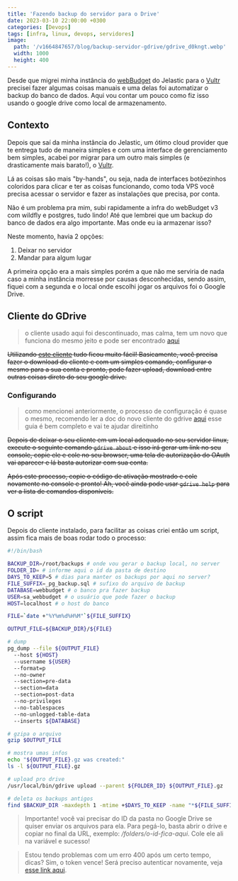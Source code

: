 ```yaml
---
title: 'Fazendo backup do servidor para o Drive'
date: 2023-03-10 22:00:00 +0300
categories: [Devops]
tags: [infra, linux, devops, servidores]
image:
  path: '/v1664847657/blog/backup-servidor-gdrive/gdrive_d0kngt.webp'
  width: 1000
  height: 400
---
```


Desde que migrei minha instância do [webBudget](https://webbudget.com.br/) do Jelastic para o
[Vultr](https://www.vultr.com/?ref=8069460) precisei fazer algumas coisas manuais e uma delas foi automatizar o backup
do banco de dados. Aqui vou contar um pouco como fiz isso usando o google drive como local de armazenamento.

## Contexto

Depois que saí da minha instância do Jelastic, um ótimo cloud provider que te entrega tudo de maneira simples e com uma
interface de gerenciamento bem simples, acabei por migrar para um outro mais simples (e drasticamente mais barato!),
o [Vultr](https://www.vultr.com/?ref=8069460).

Lá as coisas são mais "by-hands", ou seja, nada de interfaces botõezinhos coloridos para clicar e ter as coisas
funcionando, como toda VPS você precisa acessar o servidor e fazer as instalações que precisa, por conta.

Não é um problema pra mim, subi rapidamente a infra do webBudget v3 com wildfly e postgres, tudo lindo! Até que lembrei
que um backup do banco de dados era algo importante. Mas onde eu ia armazenar isso?

Neste momento, havia 2 opções:

1. Deixar no servidor
2. Mandar para algum lugar

A primeira opção era a mais simples porém a que não me serviria de nada caso a minha instância morresse por causas
desconhecidas, sendo assim, fiquei com a segunda e o local onde escolhi jogar os arquivos foi o Google Drive.

## Cliente do GDrive

> o cliente usado aqui foi descontinuado, mas calma, tem um novo que funciona do mesmo jeito e pode ser encontrado
> [aqui](https://github.com/glotlabs/gdrive)

~~Utilizando [este cliente](https://github.com/prasmussen/gdrive/) tudo ficou muito fácil! Basicamente, você precisa fazer
o download do cliente e com um simples comando, configurar o mesmo para a sua conta e pronto, pode fazer upload,
download entre outras coisas direto do seu google drive.~~

### Configurando

> como mencionei anteriormente, o processo de configuração é quase o mesmo, recomendo ler a doc do novo cliente do
> gdrive [aqui](https://github.com/glotlabs/gdrive/blob/main/docs/create_google_api_credentials.md) esse guia é bem
> completo e vai te ajudar direitinho

~~Depois de deixar o seu cliente em um local adequado no seu servidor linux, execute o seguinte comando `gdrive about` e
isso irá gerar um link no seu console, copie ele e cole no seu browser, uma tela de autorização do OAuth vai aparecer e
lá basta autorizar com sua conta.~~

~~Após este processo, copie o código de ativação mostrado e cole novamente no console e pronto! Ah, você ainda pode usar
`gdrive help` para ver a lista de comandos disponíveis.~~

## O script

Depois do cliente instalado, para facilitar as coisas criei então um script, assim fica mais de boas rodar todo o
processo:

```bash
#!/bin/bash

BACKUP_DIR=/root/backups # onde vou gerar o backup local, no server
FOLDER_ID= # informe aqui o id da pasta de destino
DAYS_TO_KEEP=5 # dias para manter os backups por aqui no server?
FILE_SUFFIX=_pg_backup.sql # sufixo do arquivo de backup
DATABASE=webbudget # o banco pra fazer backup
USER=sa_webbudget # o usuário que pode fazer o backup
HOST=localhost # o host do banco

FILE=`date +"%Y%m%d%H%M"`${FILE_SUFFIX}

OUTPUT_FILE=${BACKUP_DIR}/${FILE}

# dump
pg_dump --file ${OUTPUT_FILE}
  --host ${HOST}
  --username ${USER}
  --format=p
  --no-owner
  --section=pre-data
  --section=data
  --section=post-data
  --no-privileges
  --no-tablespaces
  --no-unlogged-table-data
  --inserts ${DATABASE}

# gzipa o arquivo
gzip $OUTPUT_FILE

# mostra umas infos
echo "${OUTPUT_FILE}.gz was created:"
ls -l ${OUTPUT_FILE}.gz

# upload pro drive
/usr/local/bin/gdrive upload --parent ${FOLDER_ID} ${OUTPUT_FILE}.gz

# deleta os backups antigos
find $BACKUP_DIR -maxdepth 1 -mtime +$DAYS_TO_KEEP -name "*${FILE_SUFFIX}.gz" -exec rm -rf '{}' ';'
```

> Importante! você vai precisar do ID da pasta no Google Drive se quiser enviar os arquivos para ela. Para pegá-lo,
> basta abrir o drive e copiar no final da URL, exemplo: */folders/o-id-fica-aqui*. Cole ele ali na variável e sucesso!

> Estou tendo problemas com um erro 400 após um certo tempo, dicas? Sim, o token vence! Será preciso autenticar
> novamente, veja [esse link aqui](https://github.com/prasmussen/gdrive/issues/586).
